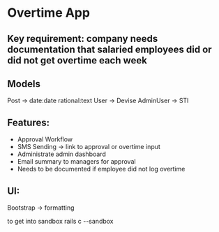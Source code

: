 # Overtime App

## Key requirement: company needs documentation that salaried employees did or did not get overtime each week

## Models
Post -> date:date rational:text
User -> Devise
AdminUser -> STI

## Features:
- Approval Workflow
- SMS Sending -> link to approval or overtime input
- Administrate admin dashboard
- Email summary to managers for approval
- Needs to be documented if employee did not log overtime

## UI:
Bootstrap -> formatting



to get into sandbox
rails c --sandbox